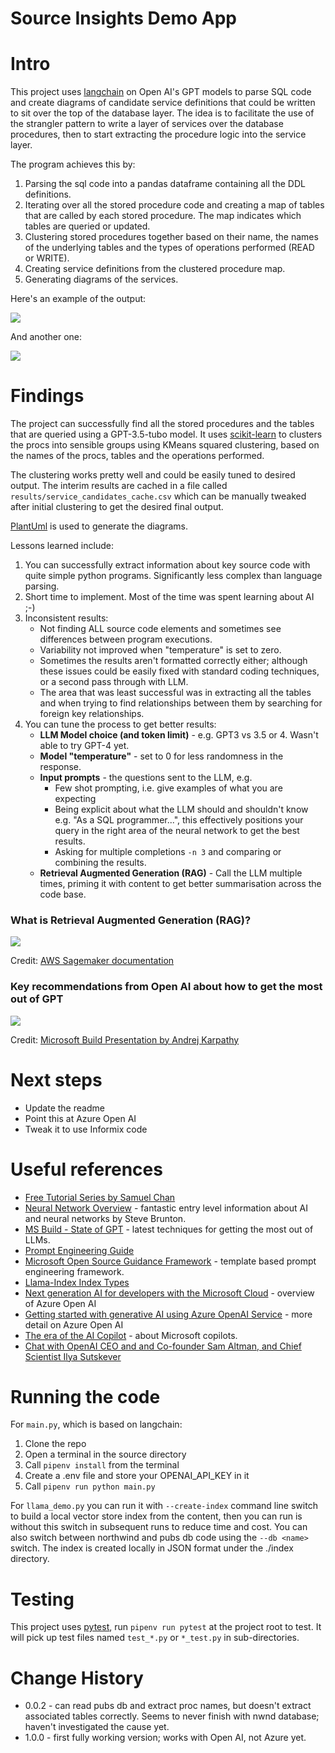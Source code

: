 # Source Insights Demo App

# Intro

This project uses [langchain](https://python.langchain.com/) on Open AI's GPT models to parse SQL code and create diagrams of candidate service definitions that
could be written to sit over the top of the database layer.  The idea is to facilitate the use of the strangler pattern to write
a layer of services over the database procedures, then to start extracting the procedure logic into the service layer.

The program achieves this by:

1. Parsing the sql code into a pandas dataframe containing all the DDL definitions.
2. Iterating over all the stored procedure code and creating a map of tables that are called by each stored procedure.  The map indicates which tables are queried or updated.
3. Clustering stored procedures together based on their name, the names of the underlying tables and the types of operations performed (READ or WRITE).
4. Creating service definitions from the clustered procedure map.
5. Generating diagrams of the services.

Here's an example of the output:

![](images/Orders.png)

And another one:

![](images/Order_Details.png)

# Findings

The project can successfully find all the stored procedures and the tables that are queried using a GPT-3.5-tubo model.  It uses [scikit-learn](https://scikit-learn.org/stable/) to clusters the procs into
sensible groups using KMeans squared clustering, based on the names of the procs, tables and the operations performed.

The clustering works pretty well and could be easily tuned to desired output.  The interim results are cached in a file called `results/service_candidates_cache.csv` which can be manually tweaked after
initial clustering to get the desired final output.

[PlantUml](https://plantuml.com/) is used to generate the diagrams.

Lessons learned include:

1. You can successfully extract information about key source code with quite simple python programs.  Significantly less complex than language parsing.
2. Short time to implement.  Most of the time was spent learning about AI ;-)
3. Inconsistent results:
    * Not finding ALL source code elements and sometimes see differences between program executions.
    * Variability not improved when "temperature" is set to zero.
    * Sometimes the results aren't formatted correctly either; although these issues could be easily fixed with standard coding techniques, or a second pass through with LLM.
    * The area that was least successful was in extracting all the tables and when trying to find relationships between them by searching for foreign key relationships.
4. You can tune the process to get better results:
    * __LLM Model choice (and token limit)__ - e.g. GPT3 vs 3.5 or 4.  Wasn't able to try GPT-4 yet.
    * __Model "temperature"__ - set to 0 for less randomness in the response.
    * __Input prompts__ - the questions sent to the LLM, e.g.
        * Few shot prompting, i.e. give examples of what you are expecting
        * Being explicit about what the LLM should and shouldn't know e.g. "As a SQL programmer...", this effectively positions your query in the right area of the neural network to get the best results.
        * Asking for multiple completions `-n 3` and comparing or combining the results.
    * __Retrieval Augmented Generation (RAG)__ - Call the LLM multiple times, priming it with content to get better summarisation across the code base.

### What is Retrieval Augmented Generation (RAG)?

![](images/Overview_retrieval_augmented_generation.png)

Credit: [AWS Sagemaker documentation](https://docs.aws.amazon.com/sagemaker/latest/dg/jumpstart-foundation-models-customize-rag.html)

### Key recommendations from Open AI about how to get the most out of GPT

![](images/AI_recommendations.png)

Credit: [Microsoft Build Presentation by Andrej Karpathy](https://www.youtube.com/watch?v=bZQun8Y4L2A)

# Next steps

* Update the readme
* Point this at Azure Open AI
* Tweak it to use Informix code

# Useful references

* [Free Tutorial Series by Samuel Chan](https://www.youtube.com/playlist?list=PLXsFtK46HZxUQERRbOmuGoqbMD-KWLkOS)
* [Neural Network Overview](https://www.youtube.com/watch?v=aIZtJqtzdQs&list=PLMrJAkhIeNNQV7wi9r7Kut8liLFMWQOXn&index=12) - fantastic entry level information about AI and neural networks by Steve Brunton.
* [MS Build - State of GPT](https://www.youtube.com/watch?v=bZQun8Y4L2A) - latest techniques for getting the most out of LLMs.
* [Prompt Engineering Guide](https://www.promptingguide.ai/)
* [Microsoft Open Source Guidance Framework](https://github.com/microsoft/guidance) - template based prompt engineering framework.
* [Llama-Index Index Types](https://gpt-index.readthedocs.io/en/latest/guides/primer/index_guide.html)
* [Next generation AI for developers with the Microsoft Cloud](https://www.youtube.com/watch?v=KMOV1Zy8YeM&list=PLlrxD0HtieHjolPmqWVyk446uLMPWo4oP&index=4&t=2210s) - overview of Azure Open AI
* [Getting started with generative AI using Azure OpenAI Service](https://www.youtube.com/watch?v=o5uhn4GSpQU&list=PLlrxD0HtieHjolPmqWVyk446uLMPWo4oP&index=123) - more detail on Azure Open AI
* [The era of the AI Copilot](https://www.youtube.com/watch?v=FyY0fEO5jVY&list=PLlrxD0HtieHjolPmqWVyk446uLMPWo4oP&index=146) - about Microsoft copilots.
* [Chat with OpenAI CEO and and Co-founder Sam Altman, and Chief Scientist Ilya Sutskever](https://www.youtube.com/watch?v=mC-0XqTAeMQ&t=1s)

# Running the code

For `main.py`, which is based on langchain:

1. Clone the repo
2. Open a terminal in the source directory
3. Call `pipenv install` from the terminal
3. Create a .env file and store your OPENAI_API_KEY in it
4. Call `pipenv run python main.py`

For `llama_demo.py` you can run it with `--create-index` command line switch to build a local vector store index from the content, then you can run is without this switch in subsequent runs to reduce time and cost.  You can also switch between northwind and pubs db code using the `--db <name>` switch.  The index is created locally in JSON format under the ./index directory.

# Testing

This project uses [pytest](https://docs.pytest.org/), run `pipenv run pytest` at the project root to test.  It will pick up test files named `test_*.py` or `*_test.py` in sub-directories.

# Change History

* 0.0.2 - can read pubs db and extract proc names, but doesn't extract associated tables correctly.  Seems to never finish with nwnd database; haven't investigated the cause yet.
* 1.0.0 - first fully working version; works with Open AI, not Azure yet.
